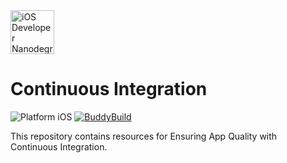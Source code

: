 <img src="https://s3-us-west-1.amazonaws.com/udacity-content/degrees/catalog-images/nd003.png" alt="iOS Developer Nanodegree logo" height="70" >

# Continuous Integration

![Platform iOS](https://img.shields.io/badge/nanodegree-iOS-blue.svg)
[![BuddyBuild](https://dashboard.buddybuild.com/api/statusImage?appID=59eb9238329a870001e7f3d9&branch=master&build=latest)](https://dashboard.buddybuild.com/apps/59eb9238329a870001e7f3d9/build/latest?branch=master)

This repository contains resources for Ensuring App Quality with Continuous Integration.
